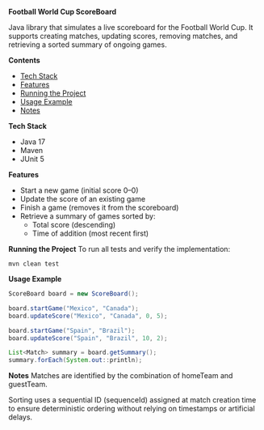**Football World Cup ScoreBoard**

Java library that simulates a live scoreboard for the Football World Cup. It supports creating matches, updating scores, removing matches, and retrieving a sorted summary of ongoing games.

**Contents**
- [Tech Stack](#tech-stack)
- [Features](#features)
- [Running the Project](#running-the-project)
- [Usage Example](#usage-example) 
- [Notes](#notes)


**Tech Stack**
- Java 17
- Maven
- JUnit 5


**Features**
- Start a new game (initial score 0–0)
- Update the score of an existing game
- Finish a game (removes it from the scoreboard)
- Retrieve a summary of games sorted by:
  - Total score (descending)
  - Time of addition (most recent first)


**Running the Project**
To run all tests and verify the implementation:

`mvn clean test`


**Usage Example**

```java
ScoreBoard board = new ScoreBoard();

board.startGame("Mexico", "Canada");
board.updateScore("Mexico", "Canada", 0, 5);

board.startGame("Spain", "Brazil");
board.updateScore("Spain", "Brazil", 10, 2);

List<Match> summary = board.getSummary();
summary.forEach(System.out::println);
```


**Notes**
Matches are identified by the combination of homeTeam and guestTeam.

Sorting uses a sequential ID (sequenceId) assigned at match creation time to ensure deterministic ordering without relying on timestamps or artificial delays.

